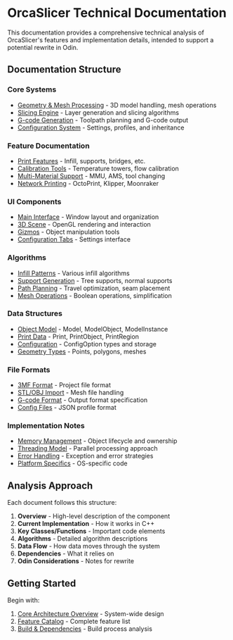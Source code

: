 # OrcaSlicer Technical Documentation

This documentation provides a comprehensive technical analysis of OrcaSlicer's features and implementation details, intended to support a potential rewrite in Odin.

## Documentation Structure

### Core Systems
- [Geometry & Mesh Processing](./core/geometry.md) - 3D model handling, mesh operations
- [Slicing Engine](./core/slicing.md) - Layer generation and slicing algorithms
- [G-code Generation](./core/gcode.md) - Toolpath planning and G-code output
- [Configuration System](./core/configuration.md) - Settings, profiles, and inheritance

### Feature Documentation
- [Print Features](./features/print_features.md) - Infill, supports, bridges, etc.
- [Calibration Tools](./features/calibration.md) - Temperature towers, flow calibration
- [Multi-Material Support](./features/multi_material.md) - MMU, AMS, tool changing
- [Network Printing](./features/network-printing.md) - OctoPrint, Klipper, Moonraker

### UI Components
- [Main Interface](./ui/main-interface.md) - Window layout and organization
- [3D Scene](./ui/3d_scene.md) - OpenGL rendering and interaction
- [Gizmos](./ui/gizmos.md) - Object manipulation tools
- [Configuration Tabs](./ui/configuration.md) - Settings interface

### Algorithms
- [Infill Patterns](./algorithms/infill.md) - Various infill algorithms
- [Support Generation](./algorithms/supports.md) - Tree supports, normal supports
- [Path Planning](./algorithms/path_planning.md) - Travel optimization, seam placement
- [Mesh Operations](./algorithms/mesh_ops.md) - Boolean operations, simplification

### Data Structures
- [Object Model](./data/object_model.md) - Model, ModelObject, ModelInstance
- [Print Data](./data/print_data.md) - Print, PrintObject, PrintRegion
- [Configuration](./data/configuration.md) - ConfigOption types and storage
- [Geometry Types](./data/geometry_types.md) - Points, polygons, meshes

### File Formats
- [3MF Format](./formats/3mf.md) - Project file format
- [STL/OBJ Import](./formats/mesh_formats.md) - Mesh file handling
- [G-code Format](./formats/gcode.md) - Output format specification
- [Config Files](./formats/config.md) - JSON profile format

### Implementation Notes
- [Memory Management](./implementation/memory.md) - Object lifecycle and ownership
- [Threading Model](./implementation/threading.md) - Parallel processing approach
- [Error Handling](./implementation/errors.md) - Exception and error strategies
- [Platform Specifics](./implementation/platform.md) - OS-specific code

## Analysis Approach

Each document follows this structure:
1. **Overview** - High-level description of the component
2. **Current Implementation** - How it works in C++
3. **Key Classes/Functions** - Important code elements
4. **Algorithms** - Detailed algorithm descriptions
5. **Data Flow** - How data moves through the system
6. **Dependencies** - What it relies on
7. **Odin Considerations** - Notes for rewrite

## Getting Started

Begin with:
1. [Core Architecture Overview](./architecture.md) - System-wide design
2. [Feature Catalog](./feature-catalog.md) - Complete feature list
3. [Build & Dependencies](./build-system.md) - Build process analysis